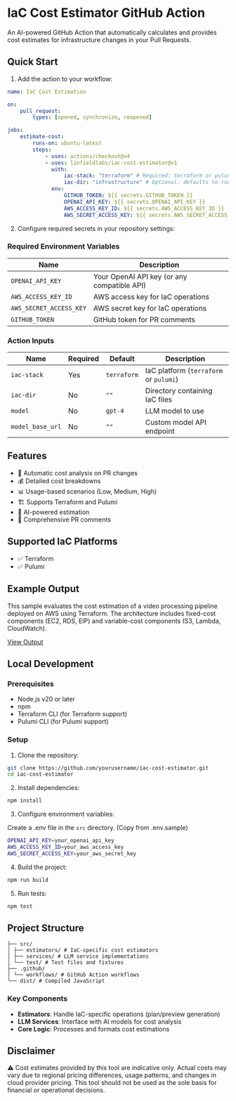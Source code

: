 # IaC Cost Estimator GitHub Action

An AI-powered GitHub Action that automatically calculates and provides cost estimates for infrastructure changes in your Pull Requests.

## Quick Start

1. Add the action to your workflow:

```yaml
name: IaC Cost Estimation

on:
    pull_request:
        types: [opened, synchronize, reopened]

jobs:
    estimate-cost:
        runs-on: ubuntu-latest
        steps:
            - uses: actions/checkout@v4
            - uses: linfieldlabs/iac-cost-estimator@v1
              with:
                  iac-stack: "terraform" # Required: terraform or pulumi
                  iac-dir: "infrastructure" # Optional: defaults to root directory
              env:
                  GITHUB_TOKEN: ${{ secrets.GITHUB_TOKEN }}
                  OPENAI_API_KEY: ${{ secrets.OPENAI_API_KEY }}
                  AWS_ACCESS_KEY_ID: ${{ secrets.AWS_ACCESS_KEY_ID }}
                  AWS_SECRET_ACCESS_KEY: ${{ secrets.AWS_SECRET_ACCESS_KEY }}
```

2. Configure required secrets in your repository settings:

### Required Environment Variables

| Name                    | Description                                 |
| ----------------------- | ------------------------------------------- |
| `OPENAI_API_KEY`        | Your OpenAI API key (or any compatible API) |
| `AWS_ACCESS_KEY_ID`     | AWS access key for IaC operations           |
| `AWS_SECRET_ACCESS_KEY` | AWS secret key for IaC operations           |
| `GITHUB_TOKEN`          | GitHub token for PR comments                |

### Action Inputs

| Name             | Required | Default     | Description                            |
| ---------------- | -------- | ----------- | -------------------------------------- |
| `iac-stack`      | Yes      | `terraform` | IaC platform (`terraform` or `pulumi`) |
| `iac-dir`        | No       | `""`        | Directory containing IaC files         |
| `model`          | No       | `gpt-4`     | LLM model to use                       |
| `model_base_url` | No       | `""`        | Custom model API endpoint              |

## Features

-   🔄 Automatic cost analysis on PR changes
-   💰 Detailed cost breakdowns
-   📊 Usage-based scenarios (Low, Medium, High)
-   🏗️ Supports Terraform and Pulumi
-   🤖 AI-powered estimation
-   📝 Comprehensive PR comments

## Supported IaC Platforms

-   ✅ Terraform
-   ✅ Pulumi

## Example Output

This sample evaluates the cost estimation of a video processing pipeline deployed on AWS using Terraform. The architecture includes fixed-cost components (EC2, RDS, EIP) and variable-cost components (S3, Lambda, CloudWatch).

[View Output](https://github.com/linfieldlabs/IAC-cost-agent/blob/main/docs/vid-process-sample_v2.md)

## Local Development

### Prerequisites

-   Node.js v20 or later
-   npm
-   Terraform CLI (for Terraform support)
-   Pulumi CLI (for Pulumi support)

### Setup

1. Clone the repository:

```bash
git clone https://github.com/yourusername/iac-cost-estimator.git
cd iac-cost-estimator
```

2. Install dependencies:

```bash
npm install
```

3. Configure environment variables:

Create a .env file in the `src` directory. (Copy from .env.sample)

```bash
OPENAI_API_KEY=your_openai_api_key
AWS_ACCESS_KEY_ID=your_aws_access_key
AWS_SECRET_ACCESS_KEY=your_aws_secret_key
```

4. Build the project:

```bash
npm run build
```

5. Run tests:

```bash
npm test
```

## Project Structure

```
├── src/
│ ├── estimators/ # IaC-specific cost estimators
│ ├── services/ # LLM service implementations
│ └── test/ # Test files and fixtures
├── .github/
│ └── workflows/ # GitHub Action workflows
└── dist/ # Compiled JavaScript
```

### Key Components

-   **Estimators**: Handle IaC-specific operations (plan/preview generation)
-   **LLM Services**: Interface with AI models for cost analysis
-   **Core Logic**: Processes and formats cost estimations

## Disclaimer

⚠️ Cost estimates provided by this tool are indicative only. Actual costs may vary due to regional pricing differences, usage patterns, and changes in cloud provider pricing. This tool should not be used as the sole basis for financial or operational decisions.
